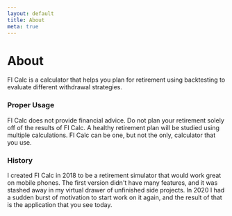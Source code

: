 ```yaml
---
layout: default
title: About
meta: true
---
```


# About

FI Calc is a calculator that helps you plan for retirement using backtesting to
evaluate different withdrawal strategies.

### Proper Usage

FI Calc does not provide financial advice. Do not plan your retirement solely
off of the results of FI Calc. A healthy retirement plan will be studied using
multiple calculations. FI Calc can be one, but not the only, calculator that you
use.

### History

I created FI Calc in 2018 to be a retirement simulator that would work great on
mobile phones. The first version didn't have many features, and it was stashed
away in my virtual drawer of unfinished side projects. In 2020 I had a sudden
burst of motivation to start work on it again, and the result of that is the
application that you see today.
